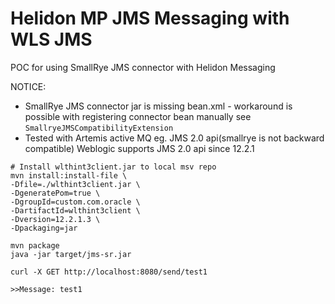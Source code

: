 # Helidon MP JMS Messaging with WLS JMS

POC for using SmallRye JMS connector with Helidon Messaging

NOTICE: 
* SmallRye JMS connector jar is missing bean.xml - workaround is possible 
  with registering connector bean manually see `SmallryeJMSCompatibilityExtension`
* Tested with Artemis active MQ eg. JMS 2.0 api(smallrye is not backward compatible)
  Weblogic supports JMS 2.0 api since 12.2.1

```shell script
# Install wlthint3client.jar to local msv repo
mvn install:install-file \
-Dfile=./wlthint3client.jar \
-DgeneratePom=true \
-DgroupId=custom.com.oracle \
-DartifactId=wlthint3client \
-Dversion=12.2.1.3 \
-Dpackaging=jar

mvn package
java -jar target/jms-sr.jar

curl -X GET http://localhost:8080/send/test1

>>Message: test1
```
